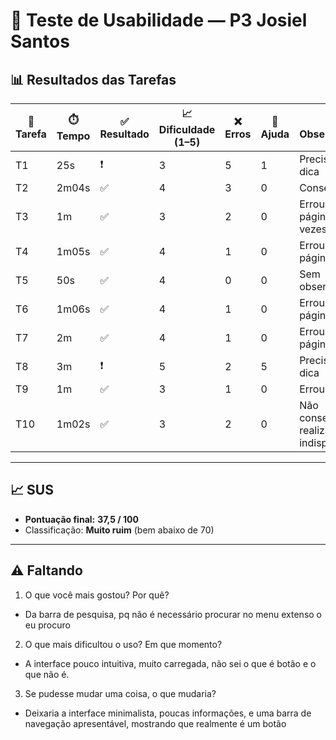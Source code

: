 # 👤 Teste de Usabilidade — P3 Josiel Santos

## 📊 Resultados das Tarefas
| 📝 Tarefa | ⏱️ Tempo | ✅ Resultado | 📈 Dificuldade (1–5) | ❌ Erros | 🙋 Ajuda | 🔎 Observações |
|-----------|----------|--------------|----------------------|----------|----------|----------------|
| T1 | 25s   | ❗ | 3 | 5 | 1 | Precisou de dica |
| T2 | 2m04s | ✅ | 4 | 3 | 0 | Conseguiu |
| T3 | 1m    | ✅ | 3 | 2 | 0 | Errou a página 2 vezes |
| T4 | 1m05s | ✅ | 4 | 1 | 0 | Errou a página 1 vez |
| T5 | 50s   | ✅ | 4 | 0 | 0 | Sem observações |
| T6 | 1m06s | ✅ | 4 | 1 | 0 | Errou a página 1 vez |
| T7 | 2m    | ✅ | 4 | 1 | 0 | Errou a página 1 vez |
| T8 | 3m    | ❗ | 5 | 2 | 5 | Precisou de dica |
| T9 | 1m    | ✅ | 3 | 1 | 0 | Errou página |
| T10| 1m02s | ✅ | 3 | 2 | 0 | Não conseguiu realizar pois indisponível |

---

## 📈 SUS
- **Pontuação final:** **37,5 / 100**  
- Classificação: **Muito ruim** (bem abaixo de 70)

---

## ⚠️ Faltando
1. O que você mais gostou? Por quê?
- Da barra de pesquisa, pq não é necessário procurar no menu extenso o eu procuro 
2. O que mais dificultou o uso? Em que momento?
- A interface pouco intuitiva, muito carregada, não sei o que é botão e o que não é.
3. Se pudesse mudar uma coisa, o que mudaria?
- Deixaria a interface minimalista, poucas informações, e uma barra de navegação apresentável, mostrando que realmente é um botão

